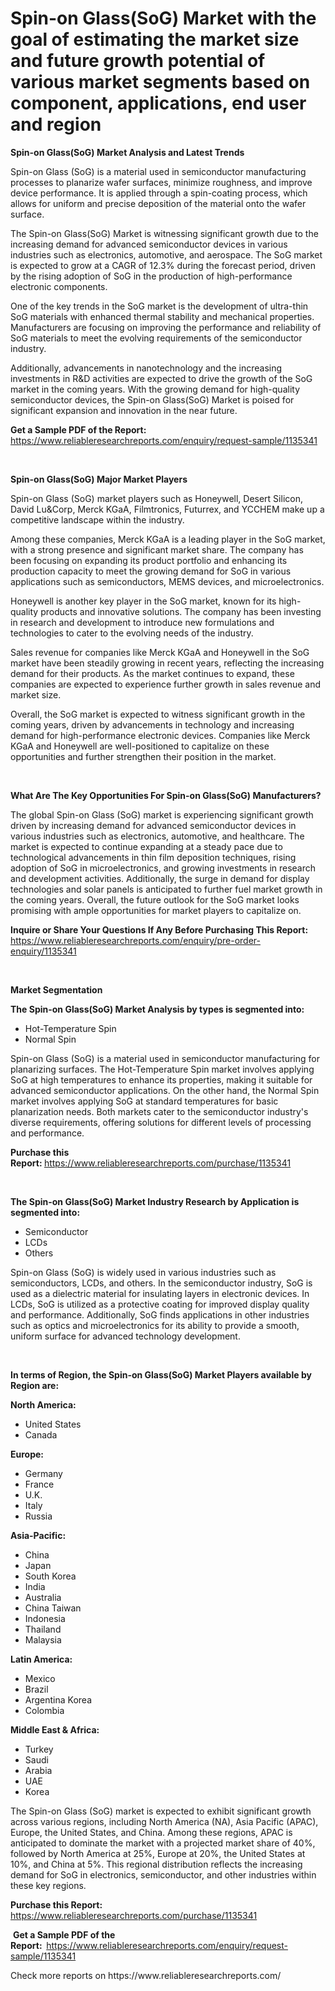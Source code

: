 <p><h1>Spin-on Glass(SoG) Market with the goal of estimating the market size and future growth potential of various market segments based on component, applications, end user and region</h1></p><p><strong>Spin-on Glass(SoG) Market Analysis and Latest Trends</strong></p>
<p><p>Spin-on Glass (SoG) is a material used in semiconductor manufacturing processes to planarize wafer surfaces, minimize roughness, and improve device performance. It is applied through a spin-coating process, which allows for uniform and precise deposition of the material onto the wafer surface.</p><p>The Spin-on Glass(SoG) Market is witnessing significant growth due to the increasing demand for advanced semiconductor devices in various industries such as electronics, automotive, and aerospace. The SoG market is expected to grow at a CAGR of 12.3% during the forecast period, driven by the rising adoption of SoG in the production of high-performance electronic components.</p><p>One of the key trends in the SoG market is the development of ultra-thin SoG materials with enhanced thermal stability and mechanical properties. Manufacturers are focusing on improving the performance and reliability of SoG materials to meet the evolving requirements of the semiconductor industry.</p><p>Additionally, advancements in nanotechnology and the increasing investments in R&D activities are expected to drive the growth of the SoG market in the coming years. With the growing demand for high-quality semiconductor devices, the Spin-on Glass(SoG) Market is poised for significant expansion and innovation in the near future.</p></p>
<p><strong>Get a Sample PDF of the Report:&nbsp;</strong> <a href="https://www.reliableresearchreports.com/enquiry/request-sample/1135341">https://www.reliableresearchreports.com/enquiry/request-sample/1135341</a></p>
<p>&nbsp;</p>
<p><strong>Spin-on Glass(SoG) Major Market Players</strong></p>
<p><p>Spin-on Glass (SoG) market players such as Honeywell, Desert Silicon, David Lu&Corp, Merck KGaA, Filmtronics, Futurrex, and YCCHEM make up a competitive landscape within the industry. </p><p>Among these companies, Merck KGaA is a leading player in the SoG market, with a strong presence and significant market share. The company has been focusing on expanding its product portfolio and enhancing its production capacity to meet the growing demand for SoG in various applications such as semiconductors, MEMS devices, and microelectronics.</p><p>Honeywell is another key player in the SoG market, known for its high-quality products and innovative solutions. The company has been investing in research and development to introduce new formulations and technologies to cater to the evolving needs of the industry.</p><p>Sales revenue for companies like Merck KGaA and Honeywell in the SoG market have been steadily growing in recent years, reflecting the increasing demand for their products. As the market continues to expand, these companies are expected to experience further growth in sales revenue and market size.</p><p>Overall, the SoG market is expected to witness significant growth in the coming years, driven by advancements in technology and increasing demand for high-performance electronic devices. Companies like Merck KGaA and Honeywell are well-positioned to capitalize on these opportunities and further strengthen their position in the market.</p></p>
<p>&nbsp;</p>
<p><strong>What Are The Key Opportunities For Spin-on Glass(SoG) Manufacturers?</strong></p>
<p><p>The global Spin-on Glass (SoG) market is experiencing significant growth driven by increasing demand for advanced semiconductor devices in various industries such as electronics, automotive, and healthcare. The market is expected to continue expanding at a steady pace due to technological advancements in thin film deposition techniques, rising adoption of SoG in microelectronics, and growing investments in research and development activities. Additionally, the surge in demand for display technologies and solar panels is anticipated to further fuel market growth in the coming years. Overall, the future outlook for the SoG market looks promising with ample opportunities for market players to capitalize on.</p></p>
<p><strong>Inquire or Share Your Questions If Any Before Purchasing This Report:</strong> <a href="https://www.reliableresearchreports.com/enquiry/pre-order-enquiry/1135341">https://www.reliableresearchreports.com/enquiry/pre-order-enquiry/1135341</a></p>
<p>&nbsp;</p>
<p><strong>Market Segmentation</strong></p>
<p><strong>The Spin-on Glass(SoG) Market Analysis by types is segmented into:</strong></p>
<p><ul><li>Hot-Temperature Spin</li><li>Normal Spin</li></ul></p>
<p><p>Spin-on Glass (SoG) is a material used in semiconductor manufacturing for planarizing surfaces. The Hot-Temperature Spin market involves applying SoG at high temperatures to enhance its properties, making it suitable for advanced semiconductor applications. On the other hand, the Normal Spin market involves applying SoG at standard temperatures for basic planarization needs. Both markets cater to the semiconductor industry's diverse requirements, offering solutions for different levels of processing and performance.</p></p>
<p><strong>Purchase this Report:&nbsp;</strong><a href="https://www.reliableresearchreports.com/purchase/1135341">https://www.reliableresearchreports.com/purchase/1135341</a></p>
<p>&nbsp;</p>
<p><strong>The Spin-on Glass(SoG) Market Industry Research by Application is segmented into:</strong></p>
<p><ul><li>Semiconductor</li><li>LCDs</li><li>Others</li></ul></p>
<p><p>Spin-on Glass (SoG) is widely used in various industries such as semiconductors, LCDs, and others. In the semiconductor industry, SoG is used as a dielectric material for insulating layers in electronic devices. In LCDs, SoG is utilized as a protective coating for improved display quality and performance. Additionally, SoG finds applications in other industries such as optics and microelectronics for its ability to provide a smooth, uniform surface for advanced technology development.</p></p>
<p>&nbsp;</p>
<p><strong>In terms of Region, the Spin-on Glass(SoG) Market Players available by Region are:</strong></p>
<p>
    <p> <strong> North America: </strong>
        <ul>
            <li>United States</li>
            <li>Canada</li>
        </ul>
        </p> 
    <p> <strong> Europe: </strong>
        <ul>
            <li>Germany</li>
            <li>France</li>
            <li>U.K.</li>
            <li>Italy</li>
            <li>Russia</li>
        </ul>
        </p> 
    <p> <strong> Asia-Pacific: </strong>
        <ul>
            <li>China</li>
            <li>Japan</li>
            <li>South Korea</li>
            <li>India</li>
            <li>Australia</li>
            <li>China Taiwan</li>
            <li>Indonesia</li>
            <li>Thailand</li>
            <li>Malaysia</li>
        </ul>
        </p> 
    <p> <strong> Latin America: </strong>
        <ul>
            <li>Mexico</li>
            <li>Brazil</li>
            <li>Argentina Korea</li>
            <li>Colombia</li>
        </ul>
        </p> 
    <p> <strong> Middle East & Africa: </strong>
        <ul>
            <li>Turkey</li>
            <li>Saudi</li>
            <li>Arabia</li>
            <li>UAE</li>
            <li>Korea</li>
        </ul>
    </p>
    </p>
<p><p>The Spin-on Glass (SoG) market is expected to exhibit significant growth across various regions, including North America (NA), Asia Pacific (APAC), Europe, the United States, and China. Among these regions, APAC is anticipated to dominate the market with a projected market share of 40%, followed by North America at 25%, Europe at 20%, the United States at 10%, and China at 5%. This regional distribution reflects the increasing demand for SoG in electronics, semiconductor, and other industries within these key regions.</p></p>
<p><strong>Purchase this Report: </strong><a href="https://www.reliableresearchreports.com/purchase/1135341">https://www.reliableresearchreports.com/purchase/1135341</a></p>
<p>&nbsp;<strong>Get a Sample PDF of the Report:&nbsp;&nbsp;</strong><a href="https://www.reliableresearchreports.com/enquiry/request-sample/1135341">https://www.reliableresearchreports.com/enquiry/request-sample/1135341</a></p>
<p><strong></strong></p>
<p>Check more reports on https://www.reliableresearchreports.com/</p>
